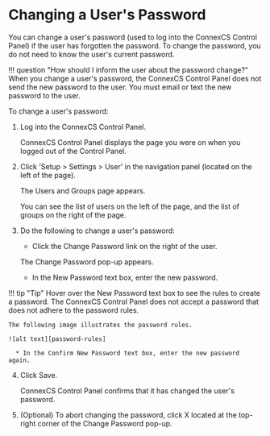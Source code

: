 # Changing a User's Password

You can change a user's password (used to log into the ConnexCS Control Panel) if the user has forgotten the password. To change the password, you do not need to know the user's current password.

!!! question "How should I inform the user about the password change?" 
    When you change a user's password, the ConnexCS Control Panel does not send the new password to the user. You must email or text the new password to the user.

To change a user's password:

1.  Log into the ConnexCS Control Panel.
    
    ConnexCS Control Panel displays the page you were on when you logged out of the Control Panel.
    
2.  Click 'Setup > Settings > User' in the navigation panel (located on the left of the page).
    
    The Users and Groups page appears.
    
    You can see the list of users on the left of the page, and the list of groups on the right of the page. 
    
3.  Do the following to change a user's password:

      * Click the Change Password link on the right of the user.
      
      The Change Password pop-up appears.
      
      * In the New Password text box, enter the new password.
      
!!! tip "Tip" 
    Hover over the New Password text box to see the rules to create a password. The ConnexCS Control Panel does not accept a password that does not adhere to the password rules.
    
    The following image illustrates the password rules. 
    
    ![alt text][password-rules]
    
      * In the Confirm New Password text box, enter the new password again.
      
4.  Click Save.

    ConnexCS Control Panel confirms that it has changed the user's password.
    
5.	(Optional) To abort changing the password, click X located at the top-right corner of the Change Password pop-up.

[password-rules]: /class5/img/password-rules.png "password-rules"
